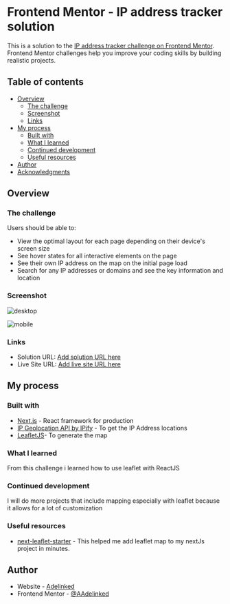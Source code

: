 # Frontend Mentor - IP address tracker solution

This is a solution to the [IP address tracker challenge on Frontend Mentor](https://www.frontendmentor.io/challenges/ip-address-tracker-I8-0yYAH0). Frontend Mentor challenges help you improve your coding skills by building realistic projects.

## Table of contents

- [Overview](#overview)
  - [The challenge](#the-challenge)
  - [Screenshot](#screenshot)
  - [Links](#links)
- [My process](#my-process)
  - [Built with](#built-with)
  - [What I learned](#what-i-learned)
  - [Continued development](#continued-development)
  - [Useful resources](#useful-resources)
- [Author](#author)
- [Acknowledgments](#acknowledgments)

## Overview

### The challenge

Users should be able to:

- View the optimal layout for each page depending on their device's screen size
- See hover states for all interactive elements on the page
- See their own IP address on the map on the initial page load
- Search for any IP addresses or domains and see the key information and location

### Screenshot

![desktop](./https://i.postimg.cc/xT286y10/localhost-3000-3.png)

![mobile](./https://i.postimg.cc/WbsvC9L1/localhost-3000-i-Phone-SE.png)

### Links

- Solution URL: [Add solution URL here](https://your-solution-url.com)
- Live Site URL: [Add live site URL here](https://your-live-site-url.com)

## My process

### Built with

- [Next.js](https://nextjs.org/) - React framework for production
- [IP Geolocation API by IPify](https://geo.ipify.org/) - To get the IP Address locations
- [LeafletJS](https://leafletjs.com/)- To generate the map

### What I learned

From this challenge i learned how to use leaflet with ReactJS

### Continued development

I will do more projects that include mapping especially with leaflet because it allows for a lot of customization

### Useful resources

- [next-leaflet-starter](https://github.com/colbyfayock/next-leaflet-starter) - This helped me add leaflet map to my nextJs project in minutes.

## Author

- Website - [Adelinked](https://adelinked.netlify.app)
- Frontend Mentor - [@AAdelinked](https://www.frontendmentor.io/profile/Adelinked)
